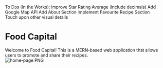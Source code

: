 To Dos (In the Works):
Improve Star Rating Average (include decimals)
Add Google Map API
Add About Section
Implement Favourite Recipe Section
Touch upon other visual details

# Food Capital
Welcome to Food Capital! This is a MERN-based web application that allows users to promote and share their recipes.                
![home-page.PNG](https://github.com/jachiang1216/Food-Capital/tree/main/images/home-page.PNG)
